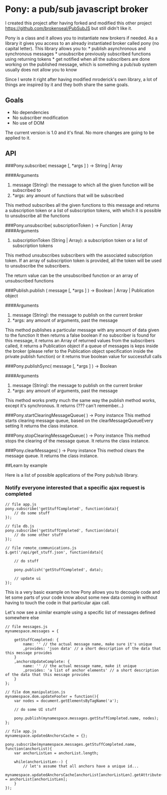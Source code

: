 # Pony: a pub/sub javascript broker

I created this project after having forked and modified this other project https://github.com/brokenseal/PubSubJS but still didn't like it.

Pony is a class and it allows you to instantiate new brokers if needed. As a library it gives you access to an already instantiated broker called pony (no capital letter).
This library allows you to:
    * publish asynchronous and synchronous messages
    * unsubscribe previously subscribed functions using returning tokens
    * get notified when all the subscribers are done working on the published message, which is something a pub/sub system usually does not allow you to know

Since I wrote it right after having modified mroderick's own library, a lot of things are inspired by it and they both share the same goals.

## Goals
* No dependencies
* No subscriber modification
* No use of DOM

The current version is 1.0 and it's final. No more changes are going to be applied to it.


## API

###Pony.subscribe( message [, *args ] ) -> String | Array

####Arguments
1. message (String): the message to which all the given function will be subscribed to
2. *args: any amount of functions that will be subscribed

This method subscribes all the given functions to this message and returns
a subscription token or a list of subscription tokens, with which it is possible
to unsubscribe all the functions



###Pony.unsubscribe( subscriptionToken ) -> Function | Array
####Arguments
1. subscriptionToken (String | Array): a subscription token or a list of subscription tokens

This method unsubscribes subscribers with the associated subscription token.
If an array of subscription token is provided, all the token will be used to unsubscribe
the subscribers.

The return value can be the unsubscribed function or an array of unsubscribed functions



###Publish.publish ( message [, *args ] ) -> Boolean | Array | Publication object

####Arguments
1. message (String): the message to publish on the current broker
2. *args: any amount of arguments, past the message

This method publishes a particular message with any amount of data given to the function
It then returns a false boolean if no subscriber is found for this message,
it returns an Array of returned values from the subscribers called,
it returns a Publication object if a queue of messages is keps inside the broker
(please refer to the Publication object specification inside the private publish function)
or it returns  true boolean value for successfull calls


###Pony.publishSync( message [, *args ] ) -> Boolean

####Arguments
1. message (String): the message to publish on the current broker
2. *args: any amount of arguments, past the message

This method works pretty much the same way the publish method works, except it's synchronous.
It returns (??? can't remember...)



###Pony.startClearingMessageQueue( ) -> Pony instance
This method starts clearing message queue, based on the clearMessageQueueEvery setting
It returns the class instance.


###Pony.stopClearingMessageQueue( ) -> Pony instance
This method stops the clearing of the message queue.
It returns the class instance.


###Pony.clearMessages( ) -> Pony instance
This method clears the message queue.
It returns the class instance.


##Learn by example

Here is a list of possible applications of the Pony pub/sub library.

### Notify everyone interested that a specific ajax request is completed

    // file app.js
    pony.subscribe('getStuffCompleted', function(data){
        // do some stuff
    });

    // file db.js
    pony.subscribe('getStuffCompleted', function(data){
        // do some other stuff
    });

    // file remote_communications.js
    $.get('/api/get_stuff.json', function(data){

        // do stuff

        pony.publish('getStuffCompleted', data);

        // update ui
    });

This is a very basic example on how Pony allows you to decouple code and let some parts of your code know about some
new data coming in without having to touch the code in that particular ajax call.

Let's now see a similar example using a specific list of messages defined somewhere else

    // file messages.js
    mynamespace.messages = {

        getStuffCompleted: {
            name: '' // the actual message name, make sure it's unique
            ,provides: 'json data' // a short description of the data that this message provides
        }
        ,anchorsUpdateComplete: {
            name: '' // the actual message name, make it unique
            ,provides: 'a list of anchor elements' // a short description of the data that this message provides
        }
    };

    // file dom_manipulation.js
    mynamespace.dom.updateFooter = function(){
        var nodes = document.getElementsByTagName('a');

        // do some UI stuff

        pony.publish(mynamespace.messages.getStuffCompleted.name, nodes);
    };

    // file app.js
    mynamespace.updatedAnchorsCache = {};

    pony.subscribe(mynamespace.messages.getStuffCompleted.name, function(anchorList){
        var anchorListLen = anchorList.length;

        while(anchorListLen--) {
            // let's assume that all anchors have a unique id...
            mynamespace.updatedAnchorsCache[anchorList[anchorListLen].getAttribute('id')] = anchorList[anchorListLen];
        }
    });